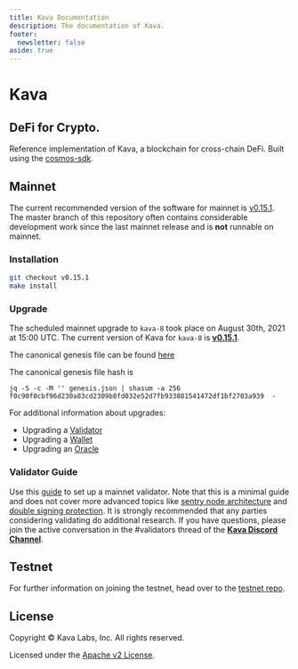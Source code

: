 ```yaml
---
title: Kava Documentation
description: The documentation of Kava.
footer:
  newsletter: false
aside: true
---
```


# Kava

## DeFi for Crypto.

Reference implementation of Kava, a blockchain for cross-chain DeFi. Built using the [cosmos-sdk](https://github.com/cosmos/cosmos-sdk).

## Mainnet

The current recommended version of the software for mainnet is [v0.15.1](https://github.com/Kava-Labs/kava/releases/tag/v0.15.1). The master branch of this repository often contains considerable development work since the last mainnet release and is __not__ runnable on mainnet.

### Installation

```bash
git checkout v0.15.1
make install
```

### Upgrade

The scheduled mainnet upgrade to `kava-8` took place on August 30th, 2021 at 15:00 UTC. The current version of Kava for `kava-8` is [__v0.15.1__](https://github.com/Kava-Labs/kava/releases/tag/v0.15.1).

The canonical genesis file can be found [here](https://github.com/Kava-Labs/launch/tree/master/kava-8)

The canonical genesis file hash is

```
jq -S -c -M '' genesis.json | shasum -a 256
f0c90f0cbf96d230a83cd2309b8fd032e52d7fb933881541472df1bf2703a939  -
```

For additional information about upgrades:

- Upgrading a [Validator](https://github.com/Kava-Labs/kava/blob/master/docs/upgrade_validator.md)
- Upgrading a [Wallet](https://github.com/Kava-Labs/kava/blob/master/docs/upgrade_wallet.md)
- Upgrading an [Oracle](https://github.com/Kava-Labs/kava/blob/master/docs/upgrade_oracle.md)

### Validator Guide

Use this [guide](https://github.com/Kava-Labs/kava/blob/master/docs/validator_guide.md) to set up a mainnet validator. Note that this is a minimal guide and does not cover more advanced topics like [sentry node architecture](https://github.com/stakefish/cosmos-validator-design) and [double signing protection](https://github.com/tendermint/tmkms). It is strongly recommended that any parties considering validating do additional research.  If you have questions, please join the active conversation in the #validators thread of the [__Kava Discord Channel__](https://discord.com/invite/kQzh3Uv).

## Testnet

For further information on joining the testnet, head over to the [testnet repo](https://github.com/Kava-Labs/kava-testnets).

## License

Copyright © Kava Labs, Inc. All rights reserved.

Licensed under the [Apache v2 License](LICENSE.md).
